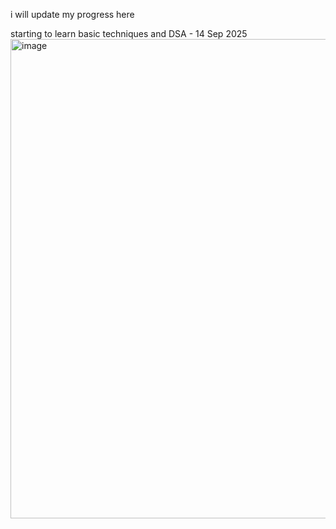 i will update my progress here

starting to learn basic techniques and DSA - 14 Sep 2025
<img width="935" height="767" alt="image" src="https://github.com/user-attachments/assets/2962bd78-d398-4d16-a4d2-fa3229bb9af5" />


